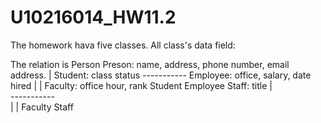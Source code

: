 U10216014_HW11.2
================
The homework hava five classes.
                                         All class's data field:
                                         
The relation is      Person              Preson: name, address, phone number, email address.
                        |                Student: class status
                   -----------           Employee: office, salary, date hired
                   |         |           Faculty: office hour, rank
                Student   Employee       Staff: title
                            |     
                        -----------          
                        |         | 
                      Faculty    Staff 
